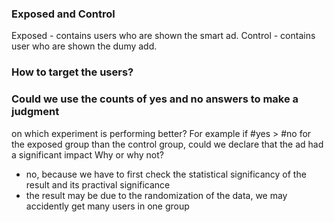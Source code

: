 ### Exposed and Control 

Exposed - contains users who are shown the smart ad.
Control - contains user who are shown the dumy add. 

### How to target the users? 


###  Could we use the counts of yes and no answers to make a judgment 
on which experiment is performing better? For example if #yes > #no 
for the exposed group than the control group, could we declare that
 the ad had a significant impact Why or why not?

 - no, because we have to first check the statistical significancy of 
   the result and its practival significance
 - the result may be due to the randomization of the data, we may accidently 
   get many users in one group